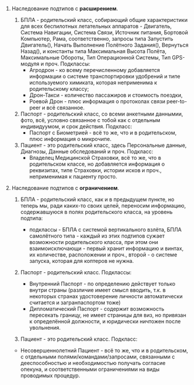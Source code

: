 1. Наследование подтипов с **расширением**.
   1. БПЛА - родительский класс, собирающий общие характеристики для всех беспилотных летательных аппаратов - Двигатель, Система Навигации, Система Связи, Источник питания, Бортовой Компьютер, Рама, соответственно, запросы типа Запустить Двигатель(), Начать Выполнение Полётного Задания(), Вернуться Назад(), и константы типа Максимальная Высота Полёта, Максимальные Обороты, Тип Операционной Системы, Тип GPS-модуля и проч. Подклассы:
      - Агродрон - ко всему перечисленному добавляется информации о системе транспортировки удобрений и типе используемого химиката, которая неприменима к родительскому классу;
      - Дрон-Такси - количество пассажиров и стоимость поездки,
      - Роевой Дрон - плюс информация о протоколах связи peer-to-peer и всё связанное.
   2. Паспорт - родительский класс, со всеми анкетными даннымии, фото, всё, условно связанное с тобой как с отдельным индивидуумом, и срок действия. Подкласс:
      - Паспорт с Биометрией - всё то же, что и в родительском, плюс информация о микрочипе.
   3. Пациент - это родительский класс, здесь Персональные данные, Диагнозы, Данные обследований и проч. Подкласс:
      - Владелец Медицинской Страховки, всё то же, что в родительском классе, но добавляется информация о реквизитах, типе Страховки, истории исков и проч., неприменимая к пациенту просто.
  
2. Наследование подтипов с **ограничением**.
   1. БПЛА - родительский класс, как и в предыдущем пункте, но теперь мы, ради каких-то своих целей, переносим информацию, содержавшуюся в полях родительского класса, на уровень подтипа:
      - подклассы - БПЛА с системой вертикального взлёта, БПЛА самолётного типа - каждый из этих подтипов сужает возможности родительского класса, при этом они взаимоисключающи - первый хранит информацию и винтах, их количестве, расположении и проч., второй - о системе запуска, которая для коптеров не нужна.
     
   2. Паспорт - родительский класс. Подклассы:
      - Внутренний Паспорт - по определению действует только внутри страны (различие имеет смысл вводить, т.к. в некоторых странах удостоверение личности автоматически считается и загранпаспортом тоже)
      - Дипломатический Паспорт - содержит возможность пересекать границу, не имеет страницы для виз, но привязан к определённой должности, и юридически ничтожен после увольнения.
     
   3.  Пациент - это родительский класс. Подкласс:
      - Несовершеннолетний Пациент - всё то же, что и в родительском, с отдельными полями/командами/запросами, связанными с дееспособностью и необходимостью получать согласие опекуна, и соответственными ограничениями на виды проводимых процедур.
     


